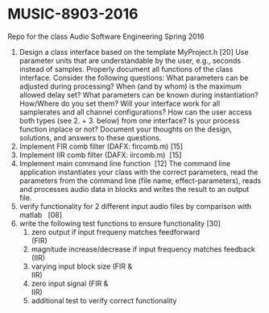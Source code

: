 # MUSIC-8903-2016
Repo for the class Audio Software Engineering Spring 2016

1. Design a class interface based on the template MyProject.h [20] Use parameter units that are understandable by the user, e.g., seconds instead of samples. Properly document all functions of the class interface. Consider the following questions: What parameters can be adjusted during processing? When (and by whom) is the maximum allowed delay set? What parameters can be known during instantiation? How/Where do you set them? Will your interface work for all samplerates and all channel configurations? How can the user access both types (see 2. + 3. below) from one interface? Is your process function inplace or not? Document your thoughts on the design, solutions, and answers to these questions.
2. Implement FIR comb filter (DAFX: fircomb.m) [15]
3. Implement IIR comb filter (DAFX: iircomb.m)  [15]
4. Implement main command line function  [12] The command line application instantiates your class with the correct parameters, read the parameters from the command line (file name, effect-parameters), reads and processes audio data in blocks and writes the result to an output file.
5. verify functionality for 2 different input audio files by comparison with matlab   [08]
6. write the following test functions to ensure functionality [30]
    1. zero output if input frequeny matches feedforward (FIR)                                         
    2. magnitude increase/decrease if input frequency matches feedback (IIR)        
    3. varying input block size (FIR & IIR)                                                                              
    4. zero input signal (FIR & IIR)                                                                                         
    5. additional test to verify correct functionality    
